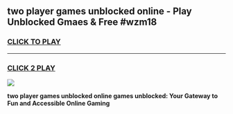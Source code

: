 
## two player games unblocked online - Play Unblocked Gmaes & Free #wzm18
<h3>
<a href="https://news.freeplayer.one?title=two_player_games_unblocked_online&ref=03M">CLICK TO PLAY</a></h3>
<hr>

<h3>
<a href="https://news.freeplayer.one?title=two_player_games_unblocked_online&ref=03M">CLICK 2 PLAY</a>
  
</h3>

<a href="https://news.freeplayer.one?title=two_player_games_unblocked_online&ref=03M"><img src="https://clearcache.store/games.png"></a>


**two player games unblocked online games unblocked: Your Gateway to Fun and Accessible Online Gaming**

